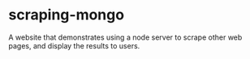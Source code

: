# scraping-mongo
A website that demonstrates using a node server to scrape other web pages, and display the results to users. 
